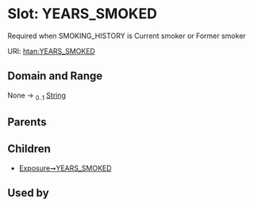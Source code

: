 
# Slot: YEARS_SMOKED

Required when SMOKING_HISTORY is Current smoker or Former smoker

URI: [htan:YEARS_SMOKED](https://w3id.org/htan/YEARS_SMOKED)


## Domain and Range

None &#8594;  <sub>0..1</sub> [String](types/String.md)

## Parents


## Children

 *  [Exposure➞YEARS_SMOKED](Exposure_YEARS_SMOKED.md)

## Used by

